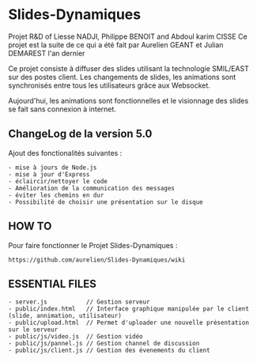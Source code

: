 Slides-Dynamiques 
=================

Projet R&amp;D of Liesse NADJI, Philippe BENOIT and Abdoul karim CISSE
Ce projet est la suite de ce qui a été fait par Aurelien GEANT et Julian DEMAREST l'an dernier

Ce projet consiste à diffuser des slides utilisant la technologie SMIL/EAST sur des postes client.
Les changements de slides, les animations sont synchronisés entre tous les utilisateurs grâce aux Websocket.

Aujourd'hui, les animations sont fonctionnelles et le visionnage des slides se fait sans connexion à internet.
    
    
ChangeLog de la version 5.0
----------------------------  

Ajout des fonctionalités suivantes :

    - mise à jours de Node.js
    - mise à jour d'Express
    - éclaircir/nettoyer le code
    - Amélioration de la communication des messages 
    - éviter les chemins en dur 
    - Possibilité de choisir une présentation sur le disque

HOW TO
-----------------------------

Pour faire fonctionner le Projet Slides-Dynamiques :

    https://github.com/aurelien/Slides-Dynamiques/wiki
    
ESSENTIAL FILES
-----------------------------
    - server.js           // Gestion serveur
    - public/index.html   // Interface graphique manipulée par le client (slide, annimation, utilisateur)
    - public/upload.html  // Permet d'uploader une nouvelle présentation sur le serveur
    - public/js/video.js  // Gestion vidéo
    - public/js/pannel.js // Gestion channel de discussion
    - public/js/client.js // Gestion des évenements du client
